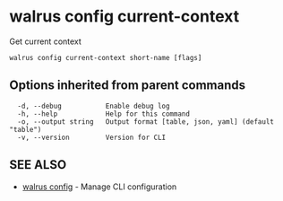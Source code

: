 # walrus config current-context

Get current context

```
walrus config current-context short-name [flags]
```

## Options inherited from parent commands

```
  -d, --debug           Enable debug log
  -h, --help            Help for this command
  -o, --output string   Output format [table, json, yaml] (default "table")
  -v, --version         Version for CLI
```

## SEE ALSO

- [walrus config](walrus_config) - Manage CLI configuration
